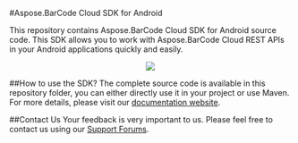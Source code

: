 #Aspose.BarCode Cloud SDK for Android

This repository contains Aspose.BarCode Cloud SDK for Android source code. This SDK allows you to work with Aspose.BarCode Cloud REST APIs in your Android applications quickly and easily. 

<p align="center">
  <a title="Download complete Aspose.BarCode for Cloud source code" href="https://github.com/asposebarcode/Aspose_BarCode_Cloud/archive/master.zip">
	<img src="https://raw.github.com/AsposeExamples/java-examples-dashboard/master/images/downloadZip-Button-Large.png" />
  </a>
</p>

##How to use the SDK?
The complete source code is available in this repository folder, you can either directly use it in your project or use Maven. For more details, please visit our [documentation website](http://www.aspose.com/docs/display/barcodecloud/Available+SDKs).

##Contact Us
Your feedback is very important to us. Please feel free to contact us using our [Support Forums](https://www.aspose.com/community/forums/).
